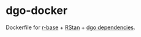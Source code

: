 # dgo-docker

Dockerfile for [r-base](https://github.com/rocker-org/rocker) + [RStan](https://github.com/stan-dev/rstan) + [dgo dependencies](https://github.com/jamesdunham/dgo).
